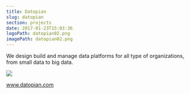 ```yaml
---
title: Datopian
slug: datopian
section: projects
date: 2017-01-23T15:03:36
logoPath: datopian02.png
imagePath: datopian02.png
---
```


We design build and manage data platforms for all type of organizations, from small data to big data.

<img src="/images/datopian02.png">

www.datopian.com

